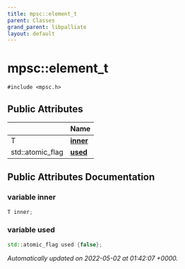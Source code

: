 ```yaml
---
title: mpsc::element_t
parent: Classes
grand_parent: libpalliate
layout: default
---
```


# mpsc::element_t






`#include <mpsc.h>`

## Public Attributes

|                | Name           |
| -------------- | -------------- |
| T | **[inner](/libpalliate/generated/Classes/structmpsc_1_1element__t#variable-inner)**  |
| std::atomic_flag | **[used](/libpalliate/generated/Classes/structmpsc_1_1element__t#variable-used)**  |

## Public Attributes Documentation

### variable inner

```cpp
T inner;
```


### variable used

```cpp
std::atomic_flag used {false};
```



_Automatically updated on 2022-05-02 at 01:42:07 +0000._